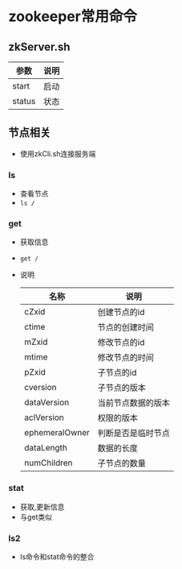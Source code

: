 # zookeeper常用命令

## zkServer.sh
参数|说明
---|---
start|启动
status|状态


## 节点相关
* 使用zkCli.sh连接服务端
### ls
* 查看节点
* `ls /`
### get
* 获取信息
* `get /`
* 说明

    名称|说明
    ---|---
    cZxid|创建节点的id
    ctime| 节点的创建时间
    mZxid|修改节点的id
    mtime|修改节点的时间
    pZxid|子节点的id
    cversion|子节点的版本
    dataVersion| 当前节点数据的版本
    aclVersion|权限的版本
    ephemeralOwner|判断是否是临时节点
    dataLength| 数据的长度
    numChildren|子节点的数量

### stat
* 获取,更新信息
* 与get类似

### ls2
* ls命令和stat命令的整合

### 



